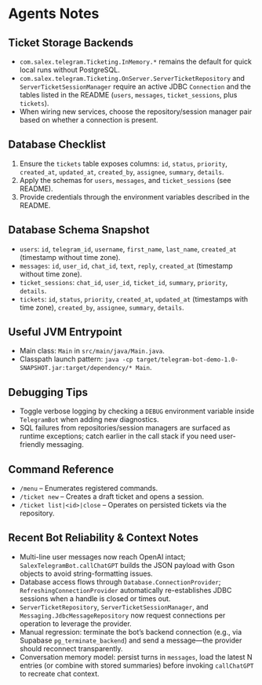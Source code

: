 # Agents Notes

## Ticket Storage Backends
- `com.salex.telegram.Ticketing.InMemory.*` remains the default for quick local runs without PostgreSQL.
- `com.salex.telegram.Ticketing.OnServer.ServerTicketRepository` and `ServerTicketSessionManager` require an active JDBC `Connection` and the tables listed in the README (`users`, `messages`, `ticket_sessions`, plus `tickets`).
- When wiring new services, choose the repository/session manager pair based on whether a connection is present.

## Database Checklist
1. Ensure the `tickets` table exposes columns: `id`, `status`, `priority`, `created_at`, `updated_at`, `created_by`, `assignee`, `summary`, `details`.
2. Apply the schemas for `users`, `messages`, and `ticket_sessions` (see README).
3. Provide credentials through the environment variables described in the README.

## Database Schema Snapshot
- `users`: `id`, `telegram_id`, `username`, `first_name`, `last_name`, `created_at` (timestamp without time zone).
- `messages`: `id`, `user_id`, `chat_id`, `text`, `reply`, `created_at` (timestamp without time zone).
- `ticket_sessions`: `chat_id`, `user_id`, `ticket_id`, `summary`, `priority`, `details`.
- `tickets`: `id`, `status`, `priority`, `created_at`, `updated_at` (timestamps with time zone), `created_by`, `assignee`, `summary`, `details`.

## Useful JVM Entrypoint
- Main class: `Main` in `src/main/java/Main.java`.
- Classpath launch pattern: `java -cp target/telegram-bot-demo-1.0-SNAPSHOT.jar:target/dependency/* Main`.

## Debugging Tips
- Toggle verbose logging by checking a `DEBUG` environment variable inside `TelegramBot` when adding new diagnostics.
- SQL failures from repositories/session managers are surfaced as runtime exceptions; catch earlier in the call stack if you need user-friendly messaging.

## Command Reference
- `/menu` – Enumerates registered commands.
- `/ticket new` – Creates a draft ticket and opens a session.
- `/ticket list|<id>|close` – Operates on persisted tickets via the repository.

## Recent Bot Reliability & Context Notes
- Multi-line user messages now reach OpenAI intact; `SalexTelegramBot.callChatGPT` builds the JSON payload with Gson objects to avoid string-formatting issues.
- Database access flows through `Database.ConnectionProvider`; `RefreshingConnectionProvider` automatically re-establishes JDBC sessions when a handle is closed or times out.
- `ServerTicketRepository`, `ServerTicketSessionManager`, and `Messaging.JdbcMessageRepository` now request connections per operation to leverage the provider.
- Manual regression: terminate the bot’s backend connection (e.g., via Supabase `pg_terminate_backend`) and send a message—the provider should reconnect transparently.
- Conversation memory model: persist turns in `messages`, load the latest N entries (or combine with stored summaries) before invoking `callChatGPT` to recreate chat context.
